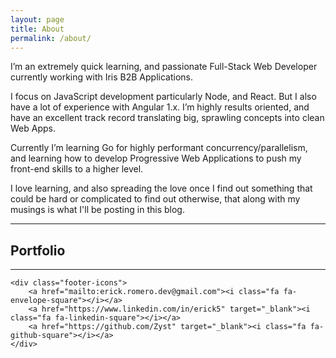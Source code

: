 ```yaml
---
layout: page
title: About
permalink: /about/
---
```


I’m an extremely quick learning, and passionate Full-Stack Web Developer currently working with Iris B2B Applications.

I focus on JavaScript development particularly Node, and React. But I also have a lot of experience with Angular 1.x. I’m highly results oriented, and have an excellent track record translating big, sprawling concepts into clean Web Apps.

Currently I’m learning Go for highly performant concurrency/parallelism, and learning how to develop Progressive Web Applications to push my front-end skills to a higher level.

I love learning, and also spreading the love once I find out something that could be hard or complicated to find out otherwise, that along with my musings is what I'll be posting in this blog.

<hr />

## Portfolio
<div id="gridfolio"></div>

<footer>
    <hr />

    <div class="footer-icons">
        <a href="mailto:erick.romero.dev@gmail.com"><i class="fa fa-envelope-square"></i></a>
        <a href="https://www.linkedin.com/in/erick5" target="_blank"><i class="fa fa-linkedin-square"></i></a>
        <a href="https://github.com/Zyst" target="_blank"><i class="fa fa-github-square"></i></a>
    </div>
</footer>

<script src="https://cdnjs.cloudflare.com/ajax/libs/require.js/2.2.0/require.min.js" type="text/javascript"></script>
<script src="../assets/gridfolio/index.js" type="text/javascript"></script>
